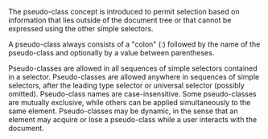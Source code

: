 The pseudo-class concept is introduced to permit selection based on information that lies outside of the document tree or that cannot be expressed using the other simple selectors.A pseudo-class always consists of a "colon" (:) followed by the name of the pseudo-class and optionally by a value between parentheses.Pseudo-classes are allowed in all sequences of simple selectors contained in a selector. Pseudo-classes are allowed anywhere in sequences of simple selectors, after the leading type selector or universal selector (possibly omitted). Pseudo-class names are case-insensitive. Some pseudo-classes are mutually exclusive, while others can be applied simultaneously to the same element. Pseudo-classes may be dynamic, in the sense that an element may acquire or lose a pseudo-class while a user interacts with the document.